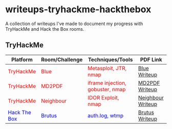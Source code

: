 # writeups-tryhackme-hackthebox
A collection of writeups I've made to document my progress with TryHackMe and Hack the Box rooms.

## TryHackMe

| Platform   | Room/Challenge         | Techniques/Tools                        | PDF Link                          |
|------------|------------------------|-----------------------------------------|-----------------------------------|
| <span style="color:red">TryHackMe</span>   | <span style="color:red">Blue</span>                   | <span style="color:red">Metasploit, JTR, nmap</span>                   | <span style="color:red">[Blue Writeup](TryHackMe-Blue.pdf)</span> |
| <span style="color:red">TryHackMe</span>   | <span style="color:red">MD2PDF</span>                 | <span style="color:red">iframe injection, gobuster, nmap</span>         | <span style="color:red">[MD2PDF Writeup](TryHackMe-MD2PDF.pdf)</span> |
| <span style="color:red">TryHackMe</span>   | <span style="color:red">Neighbour</span>              | <span style="color:red">IDOR Exploit, nmap</span>                       | <span style="color:red">[Neighbour Writeup](TryHackMe-Neighbour.pdf)</span> |
| <span style="color:blue">Hack The Box</span> | <span style="color:blue">Brutus</span>                | <span style="color:blue">auth.log, wtmp</span>                           | <span style="color:blue">[Brutus Writeup](HackTheBox-Brutus.pdf)</span> |